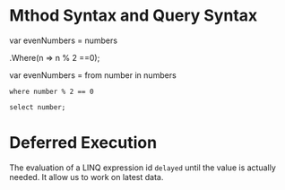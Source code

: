 # Mthod Syntax and Query Syntax

var evenNumbers = numbers

.Where(n => n % 2 ==0);

var evenNumbers = from number in numbers

    where number % 2 == 0

    select number;

# Deferred Execution

The evaluation of a LINQ expression id `delayed` until the value is actually needed. It allow us to work on latest data.
